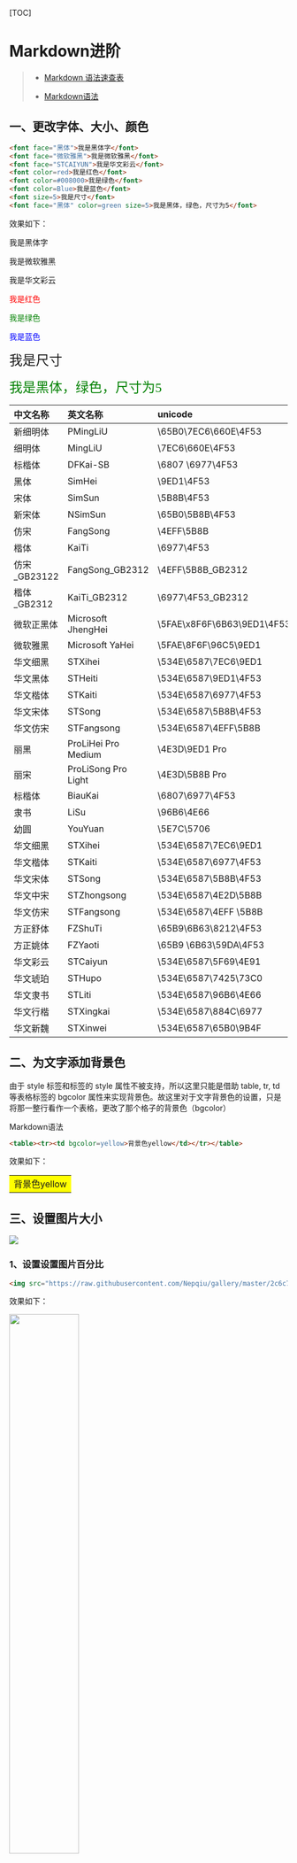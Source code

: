 [TOC]

# Markdown进阶

> - [Markdown 语法速查表](https://www.markdown.xyz/cheat-sheet/)
>
> - [Markdown语法](https://keatonlao.gitee.io/a-study-note-for-markdown/syntax/%E8%AF%A6%E7%BB%86%E7%89%88/markdown-%E6%8F%92%E5%85%A5%E9%9F%B3%E9%A2%91/)



## 一、更改字体、大小、颜色

```html
<font face="黑体">我是黑体字</font>
<font face="微软雅黑">我是微软雅黑</font>
<font face="STCAIYUN">我是华文彩云</font>
<font color=red>我是红色</font>
<font color=#008000>我是绿色</font>
<font color=Blue>我是蓝色</font>
<font size=5>我是尺寸</font>
<font face="黑体" color=green size=5>我是黑体，绿色，尺寸为5</font>
```

效果如下：

<font face="黑体">我是黑体字</font>

<font face="微软雅黑">我是微软雅黑</font>

<font face="STCAIYUN">我是华文彩云</font>

<font color=red>我是红色</font>

<font color=#008000>我是绿色</font>

<font color=Blue>我是蓝色</font>

<font size=5>我是尺寸</font>

<font face="黑体" color=green size=5>我是黑体，绿色，尺寸为5</font>



| 中文名称     | 英文名称            | unicode                    |
| :----------- | :------------------ | :------------------------- |
| 新细明体     | PMingLiU            | \65B0\7EC6\660E\4F53       |
| 细明体       | MingLiU             | \7EC6\660E\4F53            |
| 标楷体       | DFKai-SB            | \6807 \6977\4F53           |
| 黑体         | SimHei              | \9ED1\4F53                 |
| 宋体         | SimSun              | \5B8B\4F53                 |
| 新宋体       | NSimSun             | \65B0\5B8B\4F53            |
| 仿宋         | FangSong            | \4EFF\5B8B                 |
| 楷体         | KaiTi               | \6977\4F53                 |
| 仿宋_GB23122 | FangSong_GB2312     | \4EFF\5B8B_GB2312          |
| 楷体_GB2312  | KaiTi_GB2312        | \6977\4F53_GB2312          |
| 微软正黑体   | Microsoft JhengHei  | \5FAE\x8F6F\6B63\9ED1\4F53 |
| 微软雅黑     | Microsoft YaHei     | \5FAE\8F6F\96C5\9ED1       |
| 华文细黑     | STXihei             | \534E\6587\7EC6\9ED1       |
| 华文黑体     | STHeiti             | \534E\6587\9ED1\4F53       |
| 华文楷体     | STKaiti             | \534E\6587\6977\4F53       |
| 华文宋体     | STSong              | \534E\6587\5B8B\4F53       |
| 华文仿宋     | STFangsong          | \534E\6587\4EFF\5B8B       |
| 丽黑         | ProLiHei Pro Medium | \4E3D\9ED1 Pro             |
| 丽宋         | ProLiSong Pro Light | \4E3D\5B8B Pro             |
| 标楷体       | BiauKai             | \6807\6977\4F53            |
| 隶书         | LiSu                | \96B6\4E66                 |
| 幼圆         | YouYuan             | \5E7C\5706                 |
| 华文细黑     | STXihei             | \534E\6587\7EC6\9ED1       |
| 华文楷体     | STKaiti             | \534E\6587\6977\4F53       |
| 华文宋体     | STSong              | \534E\6587\5B8B\4F53       |
| 华文中宋     | STZhongsong         | \534E\6587\4E2D\5B8B       |
| 华文仿宋     | STFangsong          | \534E\6587\4EFF \5B8B      |
| 方正舒体     | FZShuTi             | \65B9\6B63\8212\4F53       |
| 方正姚体     | FZYaoti             | \65B9 \6B63\59DA\4F53      |
| 华文彩云     | STCaiyun            | \534E\6587\5F69\4E91       |
| 华文琥珀     | STHupo              | \534E\6587\7425\73C0       |
| 华文隶书     | STLiti              | \534E\6587\96B6\4E66       |
| 华文行楷     | STXingkai           | \534E\6587\884C\6977       |
| 华文新魏     | STXinwei            | \534E\6587\65B0\9B4F       |





## 二、为文字添加背景色

由于 style 标签和标签的 style 属性不被支持，所以这里只能是借助 table, tr, td 等表格标签的 bgcolor 属性来实现背景色。故这里对于文字背景色的设置，只是将那一整行看作一个表格，更改了那个格子的背景色（bgcolor）

Markdown语法

```html
<table><tr><td bgcolor=yellow>背景色yellow</td></tr></table>
```

效果如下：

<table><tr><td bgcolor=yellow>背景色yellow</td></tr></table>



## 三、设置图片大小

![](https://raw.githubusercontent.com/Nepqiu/gallery/master/2c6c7146d05137e8fb69171b632bed2.jpg)



### 1、设置设置图片百分比

```html
<img src="https://raw.githubusercontent.com/Nepqiu/gallery/master/2c6c7146d05137e8fb69171b632bed2.jpg" width="50%" height="50%">

```

效果如下：

<img src="https://raw.githubusercontent.com/Nepqiu/gallery/master/2c6c7146d05137e8fb69171b632bed2.jpg" width="50%" height="50%">



### 2、设置图片大小

```html
<img src="https://raw.githubusercontent.com/Nepqiu/gallery/master/2c6c7146d05137e8fb69171b632bed2.jpg" width="251" height="350" >

```

效果如下

<img src="https://raw.githubusercontent.com/Nepqiu/gallery/master/2c6c7146d05137e8fb69171b632bed2.jpg" width="251" height="350" >



### 3、设置图片居中

```html
<div align=center><img src="https://raw.githubusercontent.com/Nepqiu/gallery/master/2c6c7146d05137e8fb69171b632bed2.jpg" width="50%" height="50%"></div>
```

<div align=center><img src="https://raw.githubusercontent.com/Nepqiu/gallery/master/2c6c7146d05137e8fb69171b632bed2.jpg" width="50%" height="50%"></div>



## 四、打开本地文件



### 绝对路径：

我们打开（链接）网页常用的方式都是

`[网页名字](网页地址)`

只要把上述格式改成

`[文件名](file:///本地文件地址)`

就可以了



**比如**

[打开用户文件夹](file:///C:\Users)



### 相对路径：

`../` 表示当前目录上一级

`./` 表示当前目录

```
[添加对象](绝对路径)	//括号均为英文
```



#### 向下跳转

```
[content](/content)
[第一章](/content/C1.md)
```



#### 同级跳转

相同文件夹下的文件之间相互跳转

![image-20210720002146552](image/image-20210720002146552.png)

```
[下一章](./C2.md) 	//C1.md
[上一章](./C1.md)  //C2.md
```



#### 向上跳转

```
[返回目录](../README.md) //C2.md
```



## 五、latex公式

> 好东西：https://www.latexlive.com/##
>
> LaTeX中文：https://runebook.dev/zh-CN/docs/latex/-index-

https://blog.csdn.net/iteapoy/article/details/112846367





当你需要在编辑器中插入数学公式时，可以使用两个美元符 $$ 包裹 TeX 或 LaTeX 格式的数学公式来实现。提交后，问答和文章页会根据需要加载 Mathjax 对数学公式进行渲染。如：

```
$$
\mathbf{V}_1 \times \mathbf{V}_2 =  \begin{vmatrix} 
\mathbf{i} & \mathbf{j} & \mathbf{k} \\
\frac{\partial X}{\partial u} &  \frac{\partial Y}{\partial u} & 0 \\
\frac{\partial X}{\partial v} &  \frac{\partial Y}{\partial v} & 0 \\
\end{vmatrix}
${$tep1}{\style{visibility:hidden}{(x+1)(x+1)}}
$$
```

输出结果为：
$$
\mathbf{V}_1 \times \mathbf{V}_2 =  \begin{vmatrix} 
\mathbf{i} & \mathbf{j} & \mathbf{k} \\
\frac{\partial X}{\partial u} &  \frac{\partial Y}{\partial u} & 0 \\
\frac{\partial X}{\partial v} &  \frac{\partial Y}{\partial v} & 0 \\
\end{vmatrix}
${$tep1}{\style{visibility:hidden}{(x+1)(x+1)}}
$$
<img src="image/ebe5a328432f40419asfy0d5c04853981d73.jpg" alt="img" style="zoom: 67%;" />







## 六、PicGo+GitHub图传设置

我的GitHub的token

- `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`

<img src="https://raw.githubusercontent.com/Nepqiu/gallery/master/img/image-20210705101407137.png" alt="image-20210705101407137" style="zoom:80%;" />

**注意：**

- **上传到GitHub后，需要VPN，Typora才能下载图片**





## 七、跳转

1. 定义一个锚(id)：` <span id="jump">跳转到的地方</span>`
2. 使用markdown语法：`[点击跳转](#jump)`



实际效果就是



<h2 id="jump">跳转到的地方</h2>



<a href="#jump">点击跳转</a>

[点击跳转](#jump)



## 八、支持的 HTML 元素

不在 Markdown 涵盖范围之内的标签，都可以直接在文档里面用 HTML 撰写。

目前支持的 HTML 元素有：`<kbd> <b> <i> <em> <sup> <sub> <br>`等 ，如：

```
使用 <kbd>Ctrl</kbd>+<kbd>Alt</kbd>+<kbd>Del</kbd> 重启电脑
```

输出结果为：

![img](https://raw.githubusercontent.com/Nepqiu/gallery/master/img/81999271-F914-428D-B7BF-164BDC67CAAC.jpg)

## 九、转义

Markdown 使用了很多特殊符号来表示特定的意义，如果需要显示特定的符号则需要使用转义字符，Markdown 使用反斜杠转义特殊字符：

```
**文本加粗** 
\*\* 正常显示星号 \*\*
```

输出结果为：

![img](image/CA0E0162-0C48-41CD-B57A-CB32A4287C02.jpg)

Markdown 支持以下这些符号前面加上反斜杠来帮助插入普通的符号：

```
\   反斜线
`   反引号
*   星号
_   下划线
{}  花括号
[]  方括号
()  小括号
#   井字号
+   加号
-   减号
.   英文句点
!   感叹号
```



## 十、删除线（Strikethrough）

你可以贯穿单词的中心放一条横线从而删除这些单词。其效果看起来是这样的： ~~like this~~。此功能允许你标记某些单词是错误的，不应该出现在文档中。在单词前面和后面分别放置两个波浪号（`~~`） 来表示删除这些单词。

```
~~The world is flat.~~ We now know that the world is round.
```

渲染效果如下所示：

~~The world is flat.~~ We now know that the world is round.



## 十一、任务列表（Task Lists）

任务列表（task lists）允许你创建带有复选框的项目列表。在支持任务列表的 Markdown 应用程序中，复选框将显示在内容旁边。要创建任务列表，请在任务列表项前面添加破折号（`-`）和中间带空格的方括号（`[ ]`）。要选中复选框，请在方括号中间添加一个 `x` ，即（`[x]`）。

```
- [x] Write the press release
- [ ] Update the website
- [ ] Contact the media
```

渲染效果如下所示：

![Markdown task list](image/tasklist.png)



## 十二、表情符号（Emoji）

有两种方式可以将表情符号添加到 Markdown 文档中：将表情符号复制并粘贴到 Markdown 格式的文本中，或者键入 *表情符号的简码（emoji shortcodes）*。



### 复制并粘贴表情符号

在大多数情况下，你可以简单地从 [Emojipedia](https://emojipedia.org/) 等来源复制表情符号，然后将其粘贴到文档中。许多 Markdown 应用程序就会自动以 Markdown 格式的文本来显示表情符号。从 Markdown 应用程序导出的 HTML 和 PDF 文件也是可以显示表情符号的。

> **提示：** 如果你使用的是静态站点生成器，请确保 [HTML 页面的字符编码为 UTF-8](https://www.w3.org/International/tutorials/tutorial-char-enc/)。



### 使用表情符号的简码（Shortcodes）

某些 Markdown 应用程序允许你通过键入表情符号的简码（shortcodes）来插入表情符号。简码以冒号开头和结尾，两个冒号中间是表情符号的名称。

```
Gone camping! :tent: Be back soon.

That is so funny! :joy:
```

渲染效果如下所示：

Gone camping! ⛺ Be back soon.

That is so funny! 😂

> **注意：** 你可以使用这个 [表情符号简码列表(网页)](https://gist.github.com/rxaviers/7360908)或者[表情符号简码列表(本地)](./表情符号简码列表)，但请记住，表情符号的简码随着 Markdown 应用程序的不同而不同。有关详细信息，请参阅你所使用的 Markdown 应用程序的文档。



> 也可以在在这里下载：https://download.csdn.net/download/K_O_R_K/26727853



## 十三、禁止自动将 URL 转换为链接

如果你不希望自动将 URL 转换为链接，则可以通过反引号 [将 URL 表示为代码](https://www.markdown.xyz/basic-syntax/#code) 。

```
`http://www.example.com`
```

渲染效果如下所示：

`http://www.example.com`





## 十四、插入视频

例子：

直接插入B站的

<img src="image/image-20211206165000410.png" alt="image-20211206165000410" style="zoom: 80%;" />

然后加上 高 和 宽 

```html
<iframe 
    width="800" 
    height="450" 
    src="//player.bilibili.com/player.html?aid=716453458&bvid=BV1AX4y1w7Nt&cid=364874249&page=5" scrolling="no" border="0" frameborder="no" framespacing="0" allowfullscreen="true"> 
    </iframe>
```



效果如下：

<iframe 
    width="800" 
    height="450" 
    src="//player.bilibili.com/player.html?aid=716453458&bvid=BV1AX4y1w7Nt&cid=364874249&page=5" scrolling="no" border="0" frameborder="no" framespacing="0" allowfullscreen="true"> 
    </iframe>



### 参考

- https://blog.csdn.net/jave_f/article/details/79048705
- https://blog.csdn.net/weixin_46229298/article/details/110271643





## 十五、插入音频

### 使用 HTML5 `<audio>` 元素

下面是一个将音频嵌入到 HTML 文档的例子。

```html
<audio src="/test/audio.ogg">
  你的浏览器不支持 audio 标签。
</audio>
```

src 属性可以设置为一个音频文件的 URL 或者本地文件的路径。

```html
<audio src="audio.mp3" preload="none" controls loop>
  你的浏览器不支持 audio 标签。
</audio>
```

这个例子的代码中使用了 HTML 的“audio”元素的一些属性：

- ‘‘controls’’ : 为网页中的音频显示标准的 HTML5 控制器。
- ‘‘loop’’ : 使音频自动重复播放。
- ‘‘preload’’ : 属性用来缓冲 audio 元素的大文件，有三个属性值可供设置：
  - “none” 不缓冲文件
  - “auto” 缓冲音频文件
  - “metadata” 仅仅缓冲文件的元数据

> 参阅 [HTML5 `` 元素](https://developer.mozilla.org/zh-CN/docs/Web/HTML/Element/audio)，和 [使用 HTML5 音频和视频](https://developer.mozilla.org/zh-CN/docs/Web/Guide/HTML/Using_HTML5_audio_and_video)。

### 在线音乐

进入 [**网易云音乐**](https://music.163.com/#) 歌曲界面，点击光碟下方的生成外链播放器：

```html
<iframe
    frameborder="no"
    border="0"
    marginwidth="0"
    marginheight="0"
    width=330
    height=86
    src="//music.163.com/outchain/player?type=2&id=393697&auto=1&height=66">
</iframe>
```

<iframe frameborder="no" border="0" marginwidth="0" marginheight="0" width=330 height=86 src="//music.163.com/outchain/player?type=2&id=431259256&auto=1&height=66"></iframe>






### 参考

- [Markdown 音频](https://keatonlao.gitee.io/a-study-note-for-markdown/syntax/%E8%AF%A6%E7%BB%86%E7%89%88/markdown-%E6%8F%92%E5%85%A5%E9%9F%B3%E9%A2%91/)





## 十六、Markdown 注脚



使用 Markdown[^1] 可以效率的书写文档，直接转换成 HTML[^2], 你可以使用 Typora[^T] 软件。 

参考[^Z]

> 脚注显示在笔记末尾；脚注后方的链接可以直接跳转回到加注的地方。





## 十七、折叠内容

语法：

```html
<details> <summary>Title</summary>
contents ...
</details>
```





效果如下：

<details> <summary>Title</summary> contents ... </details>



### 参考

- [Markdown 折叠内容](https://keatonlao.gitee.io/a-study-note-for-markdown/syntax/%E8%AF%A6%E7%BB%86%E7%89%88/markdown-%E6%8A%98%E5%8F%A0%E5%86%85%E5%AE%B9/)



















[^1]: Markdown 是一种纯文本标记语言。 
[^2]: HyperText Markup Language 超文本标记语言。
[^T]: Typora 官网 <https://typora.io/>
[^Z]: https://keatonlao.gitee.io/a-study-note-for-markdown/syntax/%E8%AF%A6%E7%BB%86%E7%89%88/markdown-%E6%B7%BB%E5%8A%A0%E6%B3%A8%E8%84%9A/



